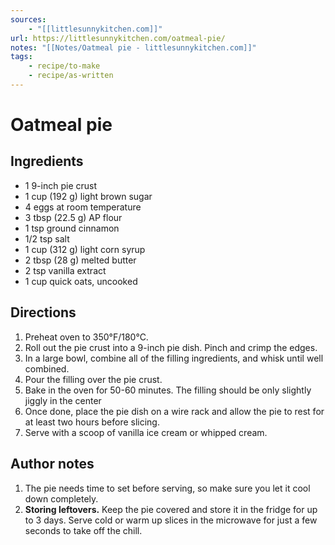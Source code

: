```yaml
---
sources:
    - "[[littlesunnykitchen.com]]"
url: https://littlesunnykitchen.com/oatmeal-pie/
notes: "[[Notes/Oatmeal pie - littlesunnykitchen.com]]"
tags:
    - recipe/to-make
    - recipe/as-written
---
```


# Oatmeal pie
## Ingredients
- 1 9-inch pie crust
- 1 cup (192 g) light brown sugar
- 4 eggs at room temperature
- 3 tbsp (22.5 g) AP flour
- 1 tsp ground cinnamon
- 1/2 tsp salt
- 1 cup (312 g) light corn syrup
- 2 tbsp (28 g) melted butter
- 2 tsp vanilla extract
- 1 cup quick oats, uncooked
## Directions
1. Preheat oven to 350°F/180°C.
2. Roll out the pie crust into a 9-inch pie dish.  Pinch and crimp the edges.
3. In a large bowl, combine all of the filling ingredients, and whisk until well combined.
4. Pour the filling over the pie crust.
5. Bake in the oven for 50-60 minutes.  The filling should be only slightly jiggly in the center
6. Once done, place the pie dish on a wire rack and allow the pie to rest for at least two hours before slicing.
7. Serve with a scoop of vanilla ice cream or whipped cream.
## Author notes
1. The pie needs time to set before serving, so make sure you let it cool down completely.
2. **Storing leftovers.**  Keep the pie covered and store it in the fridge for up to 3 days.  Serve cold or warm up slices in the microwave for just a few seconds to take off the chill.